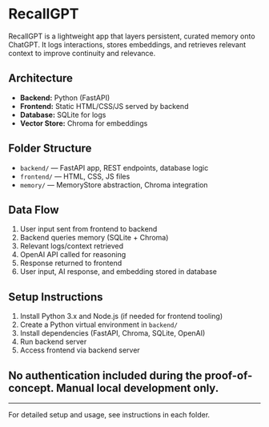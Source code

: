# RecallGPT

RecallGPT is a lightweight app that layers persistent, curated memory onto ChatGPT. It logs interactions, stores embeddings, and retrieves relevant context to improve continuity and relevance.

## Architecture
- **Backend:** Python (FastAPI)
- **Frontend:** Static HTML/CSS/JS served by backend
- **Database:** SQLite for logs
- **Vector Store:** Chroma for embeddings

## Folder Structure
- `backend/` — FastAPI app, REST endpoints, database logic
- `frontend/` — HTML, CSS, JS files
- `memory/` — MemoryStore abstraction, Chroma integration

## Data Flow
1. User input sent from frontend to backend
2. Backend queries memory (SQLite + Chroma)
3. Relevant logs/context retrieved
4. OpenAI API called for reasoning
5. Response returned to frontend
6. User input, AI response, and embedding stored in database

## Setup Instructions
1. Install Python 3.x and Node.js (if needed for frontend tooling)
2. Create a Python virtual environment in `backend/`
3. Install dependencies (FastAPI, Chroma, SQLite, OpenAI)
4. Run backend server
5. Access frontend via backend server

## No authentication included during the proof-of-concept. Manual local development only.

---
For detailed setup and usage, see instructions in each folder.